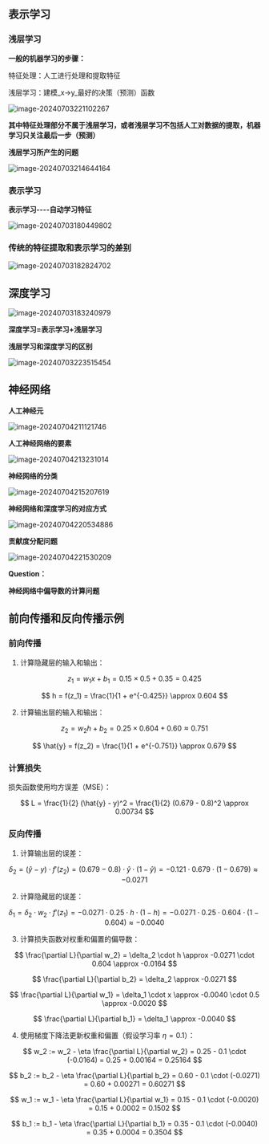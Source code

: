 ## 表示学习

### 浅层学习

**一般的机器学习的步骤：**

特征处理：人工进行处理和提取特征

浅层学习：建模_x->y_最好的决策（预测）函数

![image-20240703221102267](..\..\Image\image-20240703221102267.png)

**其中特征处理部分不属于浅层学习，或者浅层学习不包括人工对数据的提取，机器学习只关注最后一步（预测）**

**浅层学习所产生的问题**

![image-20240703214644164](..\..\Image\image-20240703214644164.png)

### 表示学习

**表示学习----自动学习特征**

![image-20240703180449802](..\..\Image\image-20240703180449802.png)

### 传统的特征提取和表示学习的差别

![image-20240703182824702](..\..\Image\image-20240703182824702.png)

## 深度学习

![image-20240703183240979](..\..\Image\image-20240703183240979.png)

**深度学习=表示学习+浅层学习**

**浅层学习和深度学习的区别**

![image-20240703223515454](..\..\Image\image-20240703223515454.png)

## 神经网络

**人工神经元**

![image-20240704211121746](..\..\Image\image-20240704211121746.png)

**人工神经网络的要素**

![image-20240704213231014](..\..\Image\image-20240704213231014.png)

**神经网络的分类**

![image-20240704215207619](..\..\Image\image-20240704215207619.png)

**神经网络和深度学习的对应方式**

![image-20240704220534886](..\..\Image\image-20240704220534886.png)

**贡献度分配问题**

![image-20240704221530209](..\..\Image\image-20240704221530209.png)

**Question：**

**神经网络中偏导数的计算问题**

## 前向传播和反向传播示例

### 前向传播

1. 计算隐藏层的输入和输出：

$$
z_1 = w_1 x + b_1 = 0.15 \times 0.5 + 0.35 = 0.425
$$

$$
h = f(z_1) = \frac{1}{1 + e^{-0.425}} \approx 0.604
$$

2. 计算输出层的输入和输出：

$$
z_2 = w_2 h + b_2 = 0.25 \times 0.604 + 0.60 \approx 0.751
$$

$$
\hat{y} = f(z_2) = \frac{1}{1 + e^{-0.751}} \approx 0.679
$$

### 计算损失

损失函数使用均方误差（MSE）：

$$
L = \frac{1}{2} (\hat{y} - y)^2 = \frac{1}{2} (0.679 - 0.8)^2 \approx 0.00734
$$

### 反向传播

1. 计算输出层的误差：

$$
\delta_2 = (\hat{y} - y) \cdot f'(z_2) = (0.679 - 0.8) \cdot \hat{y} \cdot (1 - \hat{y}) = -0.121 \cdot 0.679 \cdot (1 - 0.679) \approx -0.0271
$$

2. 计算隐藏层的误差：

$$
\delta_1 = \delta_2 \cdot w_2 \cdot f'(z_1) = -0.0271 \cdot 0.25 \cdot h \cdot (1 - h) = -0.0271 \cdot 0.25 \cdot 0.604 \cdot (1 - 0.604) \approx -0.0040
$$

3. 计算损失函数对权重和偏置的偏导数：

$$
\frac{\partial L}{\partial w_2} = \delta_2 \cdot h \approx -0.0271 \cdot 0.604 \approx -0.0164
$$

$$
\frac{\partial L}{\partial b_2} = \delta_2 \approx -0.0271
$$

$$
\frac{\partial L}{\partial w_1} = \delta_1 \cdot x \approx -0.0040 \cdot 0.5 \approx -0.0020
$$

$$
\frac{\partial L}{\partial b_1} = \delta_1 \approx -0.0040
$$

4. 使用梯度下降法更新权重和偏置（假设学习率 $\eta = 0.1$）：

$$
w_2 := w_2 - \eta \frac{\partial L}{\partial w_2} = 0.25 - 0.1 \cdot (-0.0164) = 0.25 + 0.00164 = 0.25164
$$

$$
b_2 := b_2 - \eta \frac{\partial L}{\partial b_2} = 0.60 - 0.1 \cdot (-0.0271) = 0.60 + 0.00271 = 0.60271
$$

$$
w_1 := w_1 - \eta \frac{\partial L}{\partial w_1} = 0.15 - 0.1 \cdot (-0.0020) = 0.15 + 0.0002 = 0.1502
$$

$$
b_1 := b_1 - \eta \frac{\partial L}{\partial b_1} = 0.35 - 0.1 \cdot (-0.0040) = 0.35 + 0.0004 = 0.3504
$$
